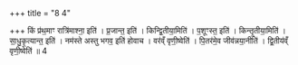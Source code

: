 +++
title = "8 4"

+++
किं प्र॑थ॒माꣳ रात्रि॑माश्ना॒ इति॑ । प्र॒जान्त॒ इति॑ । किन्द्वि॒तीया॒मिति॑ । प॒शूꣳस्त॒ इति॑ । किन्तृ॒तीया॒मिति॑ ।  सा॒धु॒कृ॒त्यान्त॒ इति॑ । नम॑स्ते अस्तु भगव॒ इति॑ होवाच । वर॑व्ँ वृणी॒ष्वेति॑ । पि॒तर॑मे॒व जीव॑न्नया॒नीति॑ ।  द्वि॒तीय॑व्ँ वृणी॒ष्वेति॑ ॥ 4

